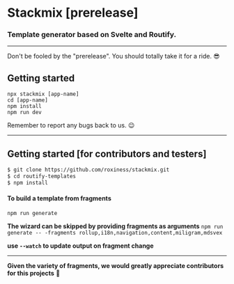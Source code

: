 # Stackmix [prerelease]
### Template generator based on Svelte and Routify.

---

Don't be fooled by the "prerelease". You should totally take it for a ride. 😎

## Getting started
```
npx stackmix [app-name]
cd [app-name]
npm install
npm run dev
```

Remember to report any bugs back to us. 😉

---

## Getting started [for contributors and testers]
```bash
$ git clone https://github.com/roxiness/stackmix.git
$ cd routify-templates
$ npm install
```

#### To build a template from fragments
`npm run generate`

__The wizard can be skipped by providing fragments as arguments__
`npm run generate -- -fragments rollup,i18n,navigation,content,miligram,mdsvex`

__use `--watch` to update output on fragment change__

---

**Given the variety of fragments, we would greatly appreciate contributors for this projects** 🙏
